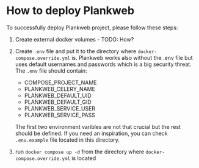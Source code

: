 # How to deploy Plankweb

To successfully deploy Plankweb project, please follow these steps:

1. Create external docker volumes - TODO: How?
2. Create `.env` file and put it to the directory where `docker-compose.override.yml` is. Plankweb works also without the .env file but uses default usernames and passwords which is a big security threat. The `.env` file should contain:
   - COMPOSE_PROJECT_NAME
   - PLANKWEB_CELERY_NAME
   - PLANKWEB_DEFAULT_UID
   - PLANKWEB_DEFAULT_GID
   - PLANKWEB_SERVICE_USER
   - PLANKWEB_SERVICE_PASS
  
    The first two environment varibles are not that crucial but the rest should be defined. If you need an inspiration, you can check `.env.example` file located in this directory.
3. run `docker compose up -d` from the directory where `docker-compose.override.yml` is located
